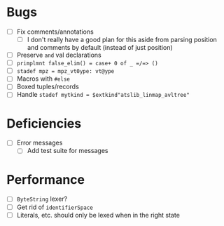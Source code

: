 # Bugs
- [ ] Fix comments/annotations
  - [ ] I don't really have a good plan for this aside from parsing position and
    comments by default (instead of just position)
- [ ] Preserve `and` val declarations
- [ ] `primplmnt false_elim() = case+ 0 of _ =/=> ()`
- [ ] `stadef mpz = mpz_vt0ype: vt@ype`
- [ ] Macros with `#else`
- [ ] Boxed tuples/records
- [ ] Handle `stadef mytkind = $extkind"atslib_linmap_avltree"`
# Deficiencies
- [ ] Error messages
  - [ ] Add test suite for messages
# Performance
- [ ] `ByteString` lexer?
- [ ] Get rid of `identifierSpace`
- [ ] Literals, etc. should only be lexed when in the right state
